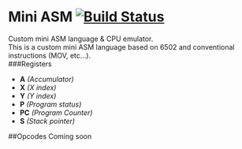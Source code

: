 Mini ASM [![Build Status](https://travis-ci.org/tyr-sl3/mini-asm.svg)](https://travis-ci.org/tyr-sl3/mini-asm)
===========
Custom mini ASM language &amp; CPU emulator. <br />
This is a custom mini ASM language based on 6502 and conventional instructions (MOV, etc...). <br />
###Registers
* **A** *(Accumulator)* <br />
* **X** *(X index)* <br />
* **Y** *(Y index)* <br />
* **P** *(Program status)* <br />
* **PC** *(Program Counter)* <br />
* **S** *(Stack pointer)* <br />

##Opcodes
Coming soon
